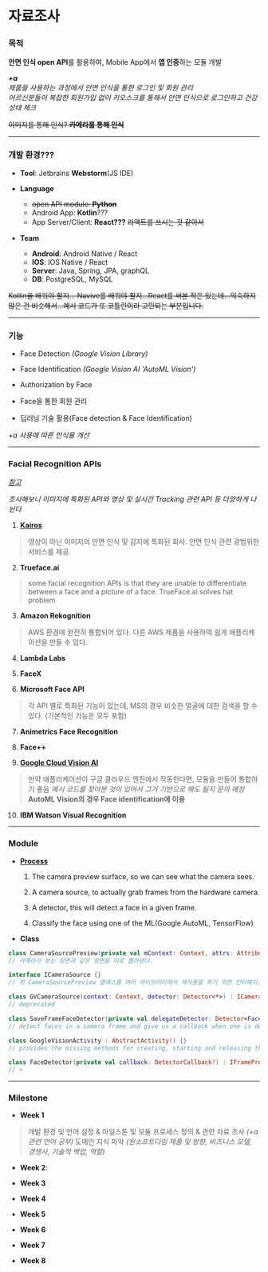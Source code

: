 # 자료조사

### 목적
**안면 인식 open API**를 활용하여, Mobile App에서 **앱 인증**하는 모듈 개발

***+a** <br>제품을 사용하는 과정에서 안면 인식을 통한 로그인 및 회원 관리<br>어르신분들이 복잡한 회원가입 없이 키오스크를 통해서 안면 인식으로 로그인하고 건강 상태 체크*

~~이미지를 통해 인식? **카메라를 통해 인식**~~

---

### 개발 환경???
  - **Tool**: Jetbrains **Webstorm**(JS IDE)
  
  - **Language**
    - ~~open API module: **Python**~~
    - Android App: **Kotlin**???
    - App Server/Client: **React???** ~~리액트를 쓰시는 것 같아서~~
    
  - **Team**
    - **Android**: Android Native / React
    - **IOS**: IOS Native / React
    - **Server**: Java, Spring, JPA, graphQL
    - **DB**: PostgreSQL, MySQL

~~Kotlin을 배워야 할지... Navive를 배워야 할지...React를 써본 적은 있는데...익숙하지 않은 건 비슷해서...예시 코드가 또 코틀린이라 고민되는 부분입니다.~~

---

### 기능
  - Face Detection *(Google Vision Library)*
  
  - Face Identification *(Google Vision AI 'AutoML Vision')*
  
  - Authorization by Face
  
  - Face을 통한 회원 관리
  
  - 딥러닝 기술 활용(Face detection & Face Identification)
  
  *+a 사용에 따른 인식율 개선*

---

### Facial Recognition APIs 
*[참고](https://blog.rapidapi.com/top-facial-recognition-apis/)*

*조사해보니 이미지에 특화된 API와 영상 및 실시간 Tracking 관련 API 등 다양하게 나뉜다*
  
   1. **[Kairos](https://www.kairos.com/)**
   
   > 영상이 아닌 이미지의 안면 인식 및 감지에 특화된 회사. 안면 인식 관련 광범위한 서비스를 제공.<br>

   2. **Trueface.ai**
   
   > some facial recognition APIs is that they are unable to differentiate between a face and a picture of a face. TrueFace.ai solves hat problem

   3. **Amazon Rekognition**
   
   > AWS 환경에 완전히 통합되어 있다. 다른 AWS 제품을 사용하여 쉽게 애플리케이션을 만들 수 있다.

   4. **Lambda Labs**

   5. **FaceX**

   6. **Microsoft Face API**
   
   > 각 API 별로 특화된 기능이 있는데, MS의 경우 비슷한 얼굴에 대한 검색을 할 수 있다. (기본적인 기능은 모두 포함)

   7. **Animetrics Face Recognition**

   8. **Face++**

   9. **[Google Cloud Vision AI](https://cloud.google.com/vision/automl/docs/)**
   
   > 만약 애플리케이션이 구글 클라우드 엔진에서 작동한다면, 모듈을 만들어 통합하기 좋음
   > *예시 코드를 찾아본 것이 있어서 그거 기반으로 해도 될지 문의 예정*
   > **AutoML Vision의 경우 Face identification에 이용**

   10. **IBM Watson Visual Recognition**
    

 
---

### Module
  - **[Process](https://github.com/apkelly/devnibbles_facial_recognition_with_android)**
    
    1. The camera preview surface, so we can see what the camera sees.
    
    2. A camera source, to actually grab frames from the hardware camera.
    
    3. A detector, this will detect a face in a given frame.
    
    4. Classify the face using one of the ML(Google AutoML, TensorFlow)
  
  - **Class**
```kotlin
class CameraSourcePreview(private val mContext: Context, attrs: AttributeSet) : ViewGroup(mContext, attrs){}
// 카메라가 보는 장면과 같은 장면을 따로 뽑아낸다.

interface ICameraSource {}
// 위 CameraSourcePreview 클래스를 여러 라이브러리에서 재사용을 하기 위한 인터페이스

class GVCameraSource(context: Context, detector: Detector<*>) : ICameraSource {}
// deprecated

class SaveFrameFaceDetector(private val delegateDetector: Detector<Face>) : Detector<Face>() {}
// detect faces in a camera frame and give us a callback when one is detected.

class GoogleVisionActivity : AbstractActivity() {}
// provides the missing methods for creating, starting and releasing the camera source. And also creates the face tracker to be used by the camera source to detect faces

class FaceDetector(private val callback: DetectorCallback?) : IFrameProcessor {}
// +
```

---

### Milestone
- **Week 1**
> 개발 환경 및 언어 설정 & 마일스톤 및 모듈 프로세스 정의 & 관련 자료 조사 *(+a관련 언어 공부)*
> 도메인 지식 파악 *(원소프트다임 제품 및 방향, 비즈니스 모델, 경쟁사, 기술적 백업, 역할)*  

- **Week 2**: 

- **Week 3**

- **Week 4**

- **Week 5**

- **Week 6**

- **Week 7**

- **Week 8**


